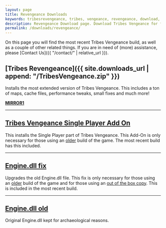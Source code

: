 ```yaml
---
layout: page
title: Revengeance Downloads
keywords: tribesrevengeance, tribes, vengeance, revengeance, download, game, beml, standard, defauld, singleplayer, add, on
description: Revengeance Download page. Download Tribes Vengeance for free! Choose from many builds!
permalink: /downloads/revengeance/
---
```


On this page you will find the most recent Tribes Vengeance build, as well as a couple of other related things. If you are in need of (more) assistance, please [Contact Us]({{ "/contact/" | relative_url  }}).

## [Tribes Revengeance]({{ site.downloads_url | append: "/TribesVengeance.zip" }})

Installs the most extended version of Tribes Vengeance. This includes a ton of maps, cache files, performance tweaks, small fixes and much more!

**[MIRROR1](https://goo.gl/v2MQeg)**

---

## <a href='{{ site.downloads_url | append: "/other/TV_SP_AddOn.exe" }}' target='_blank' rel="nofollow" download='TV_SP_AddOn.exe'>Tribes Vengeance Single Player Add On</a>

This installs the Single Player part of Tribes Vengeance. This Add-On is only necessary for those using an <u>older</u> build of the game. The most recent build has this included.

---

## <a href='{{ site.downloads_url | append: "/other/Engine.dll" }}' target='_blank' rel="nofollow" download='Engine.dll'>Engine.dll fix</a>

Upgrades the old Engine.dll file. This fix is only necessary for those using an <u>older</u> build of the game and for those using an <u>out of the box copy</u>. This is included in the most recent build.

---

## <a href='{{ site.downloads_url | append: "/other/Engine_original.dll" }}' target='_blank' rel="nofollow" download='Engine_original.dll'>Engine.dll old</a>

Original Engine.dll kept for archaeological reasons.

